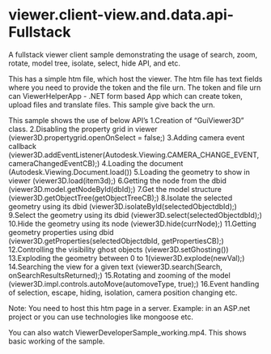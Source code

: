 viewer.client-view.and.data.api-Fullstack
=========================================

A fullstack viewer client sample demonstrating the usage of search, zoom, rotate, model tree, isolate, select, hide API, and etc.

This has a simple htm file, which host the viewer. The htm file has text fields where you need to provide the token and the file urn. 
The token and file urn can ViewerHelperApp - .NET form based App which can create token, upload files and translate files. This sample give back the urn.

This sample shows the use of below API’s
1.Creation of “GuiViewer3D” class.
2.Disabling the property grid in viewer (viewer3D.propertygrid.openOnSelect = false;)
3.Adding camera event callback (viewer3D.addEventListener(Autodesk.Viewing.CAMERA_CHANGE_EVENT, cameraChangedEventCB);)
4.Loading the document (Autodesk.Viewing.Document.load())
5.Loading the geometry to show in viewer (viewer3D.load(item3d);)
6.Getting the node from the dbid (viewer3D.model.getNodeById(dbId);)
7.Get the model structure (viewer3D.getObjectTree(getObjectTreeCB);)
8.Isolate the selected geometry using its dbid (viewer3D.isolateById(selectedObjectdbId);)
9.Select the geometry using its dbid (viewer3D.select(selectedObjectdbId);)
10.Hide the geometry using its node (viewer3D.hide(currNode);)
11.Getting geometry properties using dbid (viewer3D.getProperties(selectedObjectdbId, getPropertiesCB);) 
12.Controlling the visibility ghost objects (viewer3D.setGhosting()) 
13.Exploding the geometry between 0 to 1(viewer3D.explode(newVal);)
14.Searching the view for a given text (viewer3D.search(Search, onSearchResultsReturned);)
15.Rotating and zooming of the model (viewer3D.impl.controls.autoMove(automoveType, true);)
16.Event handling of selection, escape, hiding, isolation, camera position changing etc. 

Note: You need to host this htm page in a server. Example: in an ASP.net project or you can use technologies like mongoose etc. 

You can also watch ViewerDeveloperSample_working.mp4. This shows basic working of the sample.
